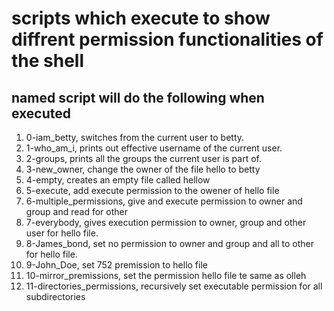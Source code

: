 # scripts which execute to show diffrent permission functionalities of the shell
## named script will do the following when executed
1. 0-iam_betty, switches from the current user to betty.
2. 1-who_am_i, prints out effective username of the current user.
3. 2-groups, prints all the groups the current user is part of.
4. 3-new_owner, change the owner of the file hello to betty
5. 4-empty, creates an empty file called hellow
6. 5-execute, add execute permission to the owener of hello file
7. 6-multiple_permissions, give and execute permission to owner and group and read for other
8. 7-everybody, gives execution permission to owner, group and other user for hello file.
9. 8-James_bond, set no permission to owner and group and all to other for hello file.
10. 9-John_Doe, set 752 premission to hello file
12. 10-mirror_premissions, set the permission hello file te same as olleh
13. 11-directories_permissions, recursively set executable permission for all subdirectories